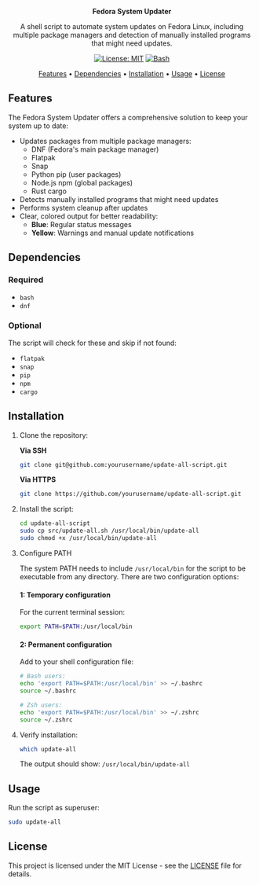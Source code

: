 <p align="center">  
  <strong>Fedora System Updater</strong>
</p>
  
<p align="center">
  A shell script to automate system updates on Fedora Linux, including multiple package managers and detection of manually installed programs that might need updates.
</p>

<div align="center">

[![License: MIT](https://img.shields.io/badge/License-MIT-yellow.svg)](https://opensource.org/licenses/MIT)
[![Bash](https://img.shields.io/badge/Made%20with-Bash-1f425f.svg)](https://www.gnu.org/software/bash/)

</div>

<p align="center">
  <a href="#features">Features</a> •
  <a href="#dependencies">Dependencies</a> •
  <a href="#installation">Installation</a> •
  <a href="#usage">Usage</a> •
  <a href="#license">License</a>
</p>

## Features

The Fedora System Updater offers a comprehensive solution to keep your system up to date:

- Updates packages from multiple package managers:
  - DNF (Fedora's main package manager)
  - Flatpak
  - Snap
  - Python pip (user packages)
  - Node.js npm (global packages)
  - Rust cargo
- Detects manually installed programs that might need updates
- Performs system cleanup after updates
- Clear, colored output for better readability:
  - **Blue**: Regular status messages
  - **Yellow**: Warnings and manual update notifications

## Dependencies

### Required

- `bash`
- `dnf`

### Optional

The script will check for these and skip if not found:
- `flatpak`
- `snap`
- `pip`
- `npm`
- `cargo`

## Installation

1. Clone the repository:
   
   **Via SSH**
   ```bash
   git clone git@github.com:yourusername/update-all-script.git
   ```
   
   **Via HTTPS**
   ```bash
   git clone https://github.com/yourusername/update-all-script.git
   ```

2. Install the script:
   ```bash
   cd update-all-script
   sudo cp src/update-all.sh /usr/local/bin/update-all
   sudo chmod +x /usr/local/bin/update-all
   ```

3. Configure PATH
   
   The system PATH needs to include `/usr/local/bin` for the script to be executable from any directory. There are two configuration options:

   #### 1: Temporary configuration

   For the current terminal session:
   ```bash
   export PATH=$PATH:/usr/local/bin
   ```

   #### 2: Permanent configuration

   Add to your shell configuration file:
   
   ```bash
   # Bash users:
   echo 'export PATH=$PATH:/usr/local/bin' >> ~/.bashrc  
   source ~/.bashrc
   
   # Zsh users:   
   echo 'export PATH=$PATH:/usr/local/bin' >> ~/.zshrc
   source ~/.zshrc
   ```

4. Verify installation:
   
   ```bash
   which update-all
   ```
   
   The output should show: `/usr/local/bin/update-all`

## Usage

Run the script as superuser:

```bash
sudo update-all
```

## License

This project is licensed under the MIT License - see the [LICENSE](LICENSE) file for details.

<br>
